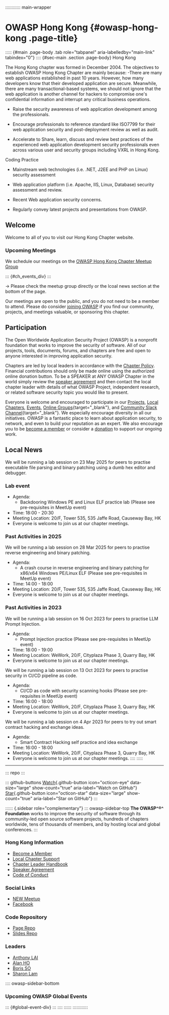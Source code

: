 :::::::::::: main-wrapper
# OWASP Hong Kong {#owasp-hong-kong .page-title}

::::: {#main .page-body .tab role="tabpanel" aria-labelledby="main-link" tabindex="0"}
:::: {#sec-main .section .page-body}
Hong Kong

The Hong Kong chapter was formed in December 2004. The objectives to
establish OWASP Hong Kong Chapter are mainly because: -There are many
web applications established in past 10 years. However, how many
developers know that their developed application are secure. Meanwhile,
there are many transactional-based systems, we should not ignore that
the web application is another channel for hackers to compromise one's
confidential information and interrupt any critical business operations.

- Raise the security awareness of web application development among the
  professionals.

- Encourage professionals to reference standard like ISO7799 for their
  web application security and post-deployment review as well as audit.

- Accelerate to Share, learn, discuss and review best practices of the
  experienced web application development security professionals even
  across various user and security groups including VXRL in Hong Kong.

Coding Practice

- Mainstream web technologies (i.e. .NET, J2EE and PHP on Linux)
  security assessment

- Web application platform (i.e. Apache, IIS, Linux, Database) security
  assessment and review.

- Recent Web application security concerns.

- Regularly convey latest projects and presentations from OWASP.

## Welcome

Welcome to all of you to visit our Hong Kong Chapter website.

### Upcoming Meetings

We schedule our meetings on the [OWASP Hong Kong Chapter Meetup
Group](https://www.meetup.com/owasp-hong-kong-chapter/)

::: {#ch_events_div}
:::

-\> Please check the meetup group directly or the lcoal news section at
the bottom of the page.

Our meetings are open to the public, and you do not need to be a member
to attend. Please do consider [joining OWASP](../membership/index.html)
if you find our community, projects, and meetings valuable, or
sponsoring this chapter.

## Participation

The Open Worldwide Application Security Project (OWASP) is a nonprofit
foundation that works to improve the security of software. All of our
projects, tools, documents, forums, and chapters are free and open to
anyone interested in improving application security.

Chapters are led by local leaders in accordance with the [Chapter
Policy](../www-policy/index.html). Financial contributions should only
be made online using the authorized online donation button. To be a
SPEAKER at ANY OWASP Chapter in the world simply review the [speaker
agreement](../www-policy/speaker-agreement.html) and then contact the
local chapter leader with details of what OWASP Project, independent
research, or related software security topic you would like to present.

Everyone is welcome and encouraged to participate in our
[Projects](../projects/index.html), [Local
Chapters](../chapters/index.html), [Events](../events/index.html),
[Online
Groups](https://groups.google.com/a/owasp.com/){target="_blank"}, and
[Community Slack Channel](https://owasp.slack.com/){target="_blank"}. We
especially encourage diversity in all our initiatives. OWASP is a
fantastic place to learn about application security, to network, and
even to build your reputation as an expert. We also encourage you to be
[become a member](../membership) or consider a
[donation](../donate/index.html) to support our ongoing work.

## Local News

We will be running a lab session on 23 May 2025 for peers to practise
executable file parsing and binary patching using a dumb hex editor and
debugger.

### Lab event

- Agenda:
  - Backdooring Windows PE and Linux ELF practice lab (Please see
    pre-requisites in MeetUp event)
- Time: 18:00 - 20:30
- Meeting Location: 20/F, Tower 535, 535 Jaffe Road, Causeway Bay, HK
- Everyone is welcome to join us at our chapter meetings.

### Past Activities in 2025

We will be running a lab session on 28 Mar 2025 for peers to practise
reverse engineering and binary patching.

- Agenda:
  - A crash course in reverse engineering and binary patching for
    x86/x64 Windows PE/Linux ELF (Please see pre-requisites in MeetUp
    event)
- Time: 14:00 - 18:00
- Meeting Location: 20/F, Tower 535, 535 Jaffe Road, Causeway Bay, HK
- Everyone is welcome to join us at our chapter meetings.

### Past Activities in 2023

We will be running a lab session on 16 Oct 2023 for peers to practise
LLM Prompt Injection.

- Agenda:
  - Prompt Injection practice (Please see pre-requisites in MeetUp
    event)
- Time: 18:00 - 19:00
- Meeting Location: WeWork, 20/F, Cityplaza Phase 3, Quarry Bay, HK
- Everyone is welcome to join us at our chapter meetings.

We will be running a lab session on 13 Oct 2023 for peers to practise
security in CI/CD pipeline as code.

- Agenda:
  - CI/CD as code with security scanning hooks (Please see
    pre-requisites in MeetUp event)
- Time: 16:00 - 18:00
- Meeting Location: WeWork, 20/F, Cityplaza Phase 3, Quarry Bay, HK
- Everyone is welcome to join us at our chapter meetings.

We will be running a lab session on 4 Apr 2023 for peers to try out
smart contract hacking and exchange ideas.

- Agenda:
  - Smart Contract Hacking self practice and idea exchange
- Time: 16:00 - 18:00
- Meeting Location: WeWork, 20/F, Cityplaza Phase 3, Quarry Bay, HK
- Everyone is welcome to join us at our chapter meetings.
::::
:::::

------------------------------------------------------------------------

::: repo
:::

::: github-buttons
[Watch](https://github.com/owasp/www-chapter-hong-kong/subscription){.github-button
icon="octicon-eye" data-size="large" show-count="true"
aria-label="Watch on GitHub"}
[Star](https://github.com/owasp/www-chapter-hong-kong){.github-button
icon="octicon-star" data-size="large" show-count="true"
aria-label="Star on GitHub"}
:::

:::::: {.sidebar role="complementary"}
::: owasp-sidebar-top
**The OWASP^®^ Foundation** works to improve the security of software
through its community-led open source software projects, hundreds of
chapters worldwide, tens of thousands of members, and by hosting local
and global conferences.
:::

### Hong Kong Information

- [Become a Member](https://www.owasp.org/index.php/Membership)
- [Local Chapter
  Support](https://www.owasp.org/index.php/Local_Chapter_Supporter)
- [Chapter Leader
  Handbook](https://www.owasp.org/index.php/Chapter_Leader_Handbook)
- [Speaker Agreement](https://www.owasp.org/index.php/Speaker_Agreement)
- [Code of
  Conduct](https://www.owasp.org/index.php/Governance/Conference_Policies)

### Social Links

- [NEW Meetup](https://www.meetup.com/owasp-hong-kong-chapter/)
- [Facebook](https://www.facebook.com/OwaspHongKongChapter/)

### Code Repository

- [Page Repo](https://github.com/OWASP/www-chapter-hong-kong)
- [Slides
  Repo](https://github.com/OWASP/www-chapter-hong-kong/tree/master/slides)

### Leaders

- [Anthony
  LAI](../cdn-cgi/l/email-protection.html#0968677d616667702765686049667e687a7927667b6e)
- [Alan
  HO](../cdn-cgi/l/email-protection.html#6a0b060b044402052a051d0b191a4405180d)
- [Boris
  SO](../cdn-cgi/l/email-protection.html#7f1d100d160c510c103f10081e0c0f51100d18)
- [Sharon
  Lam](../cdn-cgi/l/email-protection.html#4c3f242d3e2322622a3e2d222720220c233b2d3f3c62233e2b)

:::: owasp-sidebar-bottom
### Upcoming OWASP Global Events

::: {#global-event-div}
:::
::::
::::::
::::::::::::
